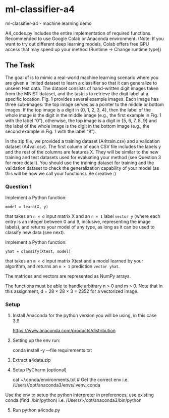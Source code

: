 # ml-classifier-a4

ml-classifier-a4 - machine learning demo


A4_codes.py includes the entire implementation of required functions.
Recommended to use Google Colab or Anaconda environment.
(Note: If you want to try out different deep learning models, Colab offers free GPU
access that may speed up your method (Runtime → Change runtime type))

## The Task

The goal of is to mimic a real-world machine learning scenario
where you are given a limited dataset to learn a classifier so that it can generalize
to unseen test data.
The dataset consists of hand-written digit images taken from the MNIST dataset,
and the task is to retrieve the digit label at a specific location. Fig. 1 provides several
example images. Each image has three sub-images: the top image serves as a pointer
to the middle or bottom images. If the top image is a digit in {0, 1, 2, 3, 4}, then
the label of the whole image is the digit in the middle image (e.g., the first example
in Fig. 1 with the label “0”), otherwise, the top image is a digit in {5, 6, 7, 8, 9}
and the label of the whole image is the digit in the bottom image (e.g., the second
example in Fig. 1 with the label “8”).


In the zip file, we provided a training dataset (A4train.csv) and a validation
dataset (A4val.csv). The first column of each CSV file includes the labels y and
the rest of the columns are features X. They will be similar to the new training and
test datasets used for evaluating your method (see Question 3 for more detail). You
should use the training dataset for training and the validation dataset to check the
generalization capability of your model (as this will be how we call your functions).
Be creative :)

### Question 1

Implement a Python function:

    model = learn(X, y)

that takes an `n × d` input matrix X and an `n × 1` label `vector y` (where each entry is
an integer between 0 and 9, inclusive, representing the image labels), and returns
your model of any type, as long as it can be used to classify new data (see next).

Implement a Python function:

    yhat = classify(Xtest, model)

that takes an `m × d` input matrix Xtest and a model learned by your algorithm,
and returns an `m × 1` prediction `vector yhat`.

The matrices and vectors are represented as NumPy arrays.

The functions must be able to handle arbitrary n > 0 and m > 0. Note that in
this assignment, d = 28 × 28 × 3 = 2352 for a vectorized image.


### Setup

1. Install Anaconda for the python version you will be using, in this case 3.9

    https://www.anaconda.com/products/distribution

2. Setting up the env run:

    conda install -y --file requirements.txt

3. Extract a4data.zip

4. Setup PyCharm (optional)

    cat ~/.conda/environments.txt  # Get the correct env i.e.
    /Users/<user>/opt/anaconda3/envs/.venv_conda

Use the env to setup the python interpreter in preferences, use existing conda (find ./bin/python)
i.e.
/Users/<user>>/opt/anaconda3/bin/python

5. Run python a4code.py
